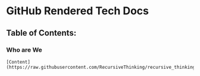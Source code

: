 # GitHub Rendered Tech Docs

## Table of Contents:

### Who are We

    [Content](https://raw.githubusercontent.com/RecursiveThinking/recursive_thinking_website_tech_docs/2e67d0270243ad35418d105d99dd64c615dcaf20/markdown/whoWeAre.md)